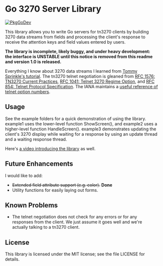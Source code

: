 Go 3270 Server Library
======================

[![PkgGoDev](https://pkg.go.dev/badge/github.com/racingmars/go3270)](https://pkg.go.dev/github.com/racingmars/go3270)

This library allows you to write Go servers for tn3270 clients by building 3270 data streams from fields and processing the client's response to receive the attention keys and field values entered by users.

**The library is incomplete, likely buggy, and under heavy development: the interface is UNSTABLE until this notice is removed from this readme and version 1.0 is released.**

Everything I know about 3270 data streams I learned from [Tommy Sprinkle's tutorial][sprinkle]. The tn3270 telnet negotiation is gleaned from [RFC 1576: TN3270 Current Practices][rfc1576], [RFC 1041: Telnet 3270 Regime Option][rfc1041], and [RFC 854: Telnet Protocol Specification][rfc854]. The IANA maintains a [useful reference of telnet option numbers][telnetOptions].

[sprinkle]: http://www.tommysprinkle.com/mvs/P3270/
[rfc1576]: https://tools.ietf.org/html/rfc1576
[rfc1041]: https://tools.ietf.org/html/rfc1041
[rfc854]: https://tools.ietf.org/html/rfc854
[telnetOptions]: https://www.iana.org/assignments/telnet-options/telnet-options.xhtml

Usage
-----

See the example folders for a quick demonstration of using the library. example1 uses the lower-level function ShowScreen(), and example2 uses a higher-level function HandleScreen(). example3 demonstrates updating the client's 3270 display while waiting for a response by using an update thread and a waiting response thread.

Here's [a video introducing the library][introVideo] as well.

[introVideo]: https://www.youtube.com/watch?v=h9XTjup5W5U

Future Enhancements
-------------------

I would like to add:

 - ~~Extended field attribute support (e.g. color).~~ **Done**
 - Utility functions for easily laying out forms.

Known Problems
--------------

 - The telnet negotiation does not check for any errors or for any responses from the client. We just assume it goes well and we're actually talking to a tn3270 client.

License
-------

This library is licensed under the MIT license; see the file LICENSE for details.
